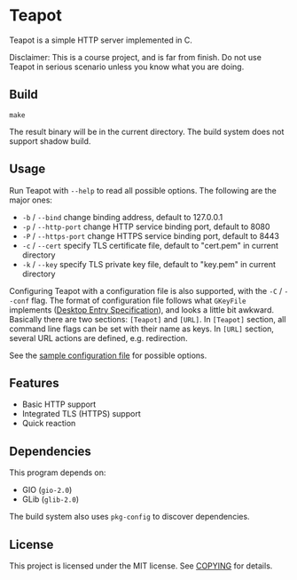 # Teapot

Teapot is a simple HTTP server implemented in C.

Disclaimer: This is a course project, and is far from finish. Do not use Teapot in serious scenario unless you know what you are doing.

## Build

```shell
make
```

The result binary will be in the current directory. The build system does not support shadow build.

## Usage

Run Teapot with `--help` to read all possible options. The following are the major ones:

- `-b` / `--bind` change binding address, default to 127.0.0.1
- `-p` / `--http-port` change HTTP service binding port, default to 8080
- `-P` / `--https-port` change HTTPS service binding port, default to 8443
- `-c` / `--cert` specify TLS certificate file, default to "cert.pem" in current directory
- `-k` / `--key` specify TLS private key file, default to "key.pem" in current directory

Configuring Teapot with a configuration file is also supported, with the `-C` / `--conf` flag. The format of configuration file follows what `GKeyFile` implements ([Desktop Entry Specification](https://freedesktop.org/wiki/Specifications/desktop-entry-spec)), and looks a little bit awkward. Basically there are two sections: `[Teapot]` and `[URL]`. In `[Teapot]` section, all command line flags can be set with their name as keys. In `[URL]` section, several URL actions are defined, e.g. redirection.

See the [sample configuration file](teapot.conf) for possible options.

## Features

- Basic HTTP support
- Integrated TLS (HTTPS) support
- Quick reaction

## Dependencies

This program depends on:

- GIO (`gio-2.0`)
- GLib (`glib-2.0`)

The build system also uses `pkg-config` to discover dependencies.

## License

This project is licensed under the MIT license. See [COPYING](COPYING) for details.
